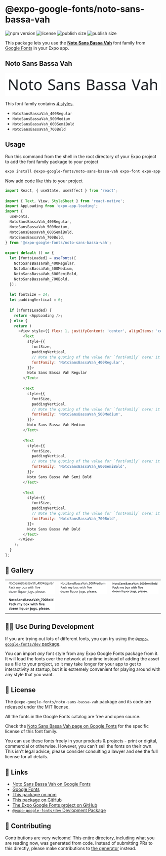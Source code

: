 # @expo-google-fonts/noto-sans-bassa-vah

![npm version](https://flat.badgen.net/npm/v/@expo-google-fonts/noto-sans-bassa-vah)
![license](https://flat.badgen.net/github/license/expo/google-fonts)
![publish size](https://flat.badgen.net/packagephobia/install/@expo-google-fonts/noto-sans-bassa-vah)
![publish size](https://flat.badgen.net/packagephobia/publish/@expo-google-fonts/noto-sans-bassa-vah)

This package lets you use the [**Noto Sans Bassa Vah**](https://fonts.google.com/specimen/Noto+Sans+Bassa+Vah) font family from [Google Fonts](https://fonts.google.com/) in your Expo app.

## Noto Sans Bassa Vah

![Noto Sans Bassa Vah](./font-family.png)

This font family contains [4 styles](#-gallery).

- `NotoSansBassaVah_400Regular`
- `NotoSansBassaVah_500Medium`
- `NotoSansBassaVah_600SemiBold`
- `NotoSansBassaVah_700Bold`

## Usage

Run this command from the shell in the root directory of your Expo project to add the font family package to your project
```sh
expo install @expo-google-fonts/noto-sans-bassa-vah expo-font expo-app-loading
```

Now add code like this to your project
```js
import React, { useState, useEffect } from 'react';

import { Text, View, StyleSheet } from 'react-native';
import AppLoading from 'expo-app-loading';
import {
  useFonts,
  NotoSansBassaVah_400Regular,
  NotoSansBassaVah_500Medium,
  NotoSansBassaVah_600SemiBold,
  NotoSansBassaVah_700Bold,
} from '@expo-google-fonts/noto-sans-bassa-vah';

export default () => {
  let [fontsLoaded] = useFonts({
    NotoSansBassaVah_400Regular,
    NotoSansBassaVah_500Medium,
    NotoSansBassaVah_600SemiBold,
    NotoSansBassaVah_700Bold,
  });

  let fontSize = 24;
  let paddingVertical = 6;

  if (!fontsLoaded) {
    return <AppLoading />;
  } else {
    return (
      <View style={{ flex: 1, justifyContent: 'center', alignItems: 'center' }}>
        <Text
          style={{
            fontSize,
            paddingVertical,
            // Note the quoting of the value for `fontFamily` here; it expects a string!
            fontFamily: 'NotoSansBassaVah_400Regular',
          }}>
          Noto Sans Bassa Vah Regular
        </Text>

        <Text
          style={{
            fontSize,
            paddingVertical,
            // Note the quoting of the value for `fontFamily` here; it expects a string!
            fontFamily: 'NotoSansBassaVah_500Medium',
          }}>
          Noto Sans Bassa Vah Medium
        </Text>

        <Text
          style={{
            fontSize,
            paddingVertical,
            // Note the quoting of the value for `fontFamily` here; it expects a string!
            fontFamily: 'NotoSansBassaVah_600SemiBold',
          }}>
          Noto Sans Bassa Vah Semi Bold
        </Text>

        <Text
          style={{
            fontSize,
            paddingVertical,
            // Note the quoting of the value for `fontFamily` here; it expects a string!
            fontFamily: 'NotoSansBassaVah_700Bold',
          }}>
          Noto Sans Bassa Vah Bold
        </Text>
      </View>
    );
  }
};

```

## 🔡 Gallery


||||
|-|-|-|
|![NotoSansBassaVah_400Regular](./NotoSansBassaVah_400Regular.ttf.png)|![NotoSansBassaVah_500Medium](./NotoSansBassaVah_500Medium.ttf.png)|![NotoSansBassaVah_600SemiBold](./NotoSansBassaVah_600SemiBold.ttf.png)||
|![NotoSansBassaVah_700Bold](./NotoSansBassaVah_700Bold.ttf.png)||||


## 👩‍💻 Use During Development

If you are trying out lots of different fonts, you can try using the [`@expo-google-fonts/dev` package](https://github.com/expo/google-fonts/tree/master/font-packages/dev#readme).

You can import *any* font style from any Expo Google Fonts package from it. It will load the fonts
over the network at runtime instead of adding the asset as a file to your project, so it may take longer
for your app to get to interactivity at startup, but it is extremely convenient
for playing around with any style that you want.

## 📖 License

The `@expo-google-fonts/noto-sans-bassa-vah` package and its code are released under the MIT license.

All the fonts in the Google Fonts catalog are free and open source.

Check the [Noto Sans Bassa Vah page on Google Fonts](https://fonts.google.com/specimen/Noto+Sans+Bassa+Vah) for the specific license of this font family.

You can use these fonts freely in your products & projects - print or digital, commercial or otherwise. However, you can't sell the fonts on their own. This isn't legal advice, please consider consulting a lawyer and see the full license for all details.

## 🔗 Links

- [Noto Sans Bassa Vah on Google Fonts](https://fonts.google.com/specimen/Noto+Sans+Bassa+Vah)
- [Google Fonts](https://fonts.google.com/)
- [This package on npm](https://www.npmjs.com/package/@expo-google-fonts/noto-sans-bassa-vah)
- [This package on GitHub](https://github.com/expo/google-fonts/tree/master/font-packages/noto-sans-bassa-vah)
- [The Expo Google Fonts project on GitHub](https://github.com/expo/google-fonts)
- [`@expo-google-fonts/dev` Devlopment Package](https://github.com/expo/google-fonts/tree/master/font-packages/dev)

## 🤝 Contributing

Contributions are very welcome! This entire directory, including what you are reading now, was generated from code. Instead of submitting PRs to this directly, please make contributions to [the generator](https://github.com/expo/google-fonts/tree/master/packages/generator) instead.
